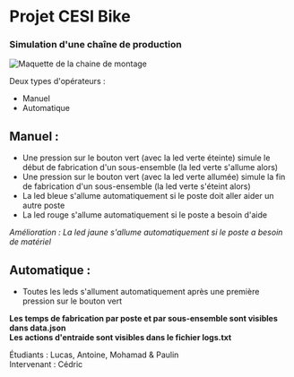# Projet CESI Bike

### Simulation d'une chaîne de production

![Maquette de la chaine de montage](https://media.discordapp.net/attachments/918983715143684137/974684928727990322/IMG_4619.jpg?width=884&height=663)


Deux types d'opérateurs : 

- Manuel
- Automatique


## Manuel :
- Une pression sur le bouton vert (avec la led verte éteinte) simule le début de fabrication d'un sous-ensemble (la led verte s'allume alors)
- Une pression sur le bouton vert (avec la led verte allumée) simule la fin de fabrication d'un sous-ensemble (la led verte s'éteint alors)
- La led bleue s'allume automatiquement si le poste doit aller aider un autre poste
- La led rouge s'allume automatiquement si le poste a besoin d'aide

*Amélioration : La led jaune s'allume automatiquement si le poste a besoin de matériel*

## Automatique :

- Toutes les leds s'allument automatiquement après une première pression sur le bouton vert 


**Les temps de fabrication par poste et par sous-ensemble sont visibles dans data.json**  
**Les actions d'entraide sont visibles dans le fichier logs.txt**

Étudiants : Lucas, Antoine, Mohamad & Paulin  
Intervenant : Cédric
